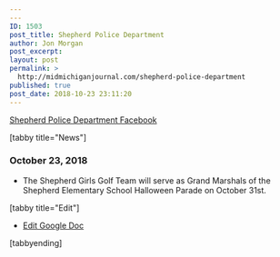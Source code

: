 ```yaml
---
---
ID: 1503
post_title: Shepherd Police Department
author: Jon Morgan
post_excerpt:
layout: post
permalink: >
  http://midmichiganjournal.com/shepherd-police-department
published: true
post_date: 2018-10-23 23:11:20
---
```

<p><a href="https://www.facebook.com/Shepherd-Police-Department-205632619455314/">Shepherd Police Department Facebook</a></p>
<p>[tabby title=&quot;News&quot;]</p>
<h3>October 23, 2018</h3>
<ul><li>The Shepherd Girls Golf Team will serve as Grand Marshals of the Shepherd Elementary School Halloween Parade on October 31st.</li>
</ul>
<p>[tabby title=&quot;Edit&quot;]</p>
<ul><li><a href="https://docs.google.com/document/d/1tsUXBWcpHDJqz7oYOzD-2Ee3D82jK0yLg1rZsgpHyDc/edit?usp=sharing">Edit Google Doc</a></li>
</ul>
<p>[tabbyending]</p>
